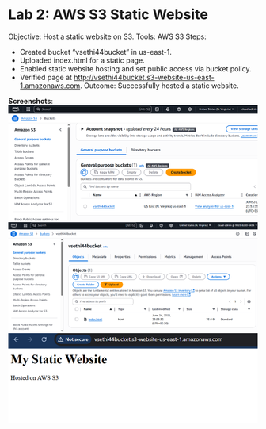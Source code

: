 # Lab 2: AWS S3 Static Website
Objective: Host a static website on S3.
Tools: AWS S3
Steps:
- Created bucket “vsethi44bucket” in us-east-1.
- Uploaded index.html for a static page.
- Enabled static website hosting and set public access via bucket policy.
- Verified page at http://vsethi44bucket.s3-website-us-east-1.amazonaws.com.
Outcome: Successfully hosted a static website.

**Screenshots**:
![S3 Console](s3-bucket.png)
![file](s3-index-html.png)
![Website](s3-static-website-output.png)
